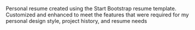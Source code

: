 Personal resume created using the Start Bootstrap resume template. 
Customized and enhanced to meet the features that were required for my personal design style, project history, and resume needs

